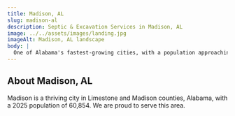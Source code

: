 ```yaml
---
title: Madison, AL
slug: madison-al
description: Septic & Excavation Services in Madison, AL
image: ../../assets/images/landing.jpg
imageAlt: Madison, AL landscape
body: |
  One of Alabama's fastest-growing cities, with a population approaching 65,000, Madison is a dynamic community known for its top-rated schools and high-tech job market linked to Redstone Arsenal. J.R. Outdoor Solutions serves this expansion, driven by developments like Town Madison and the new I-565 interchange, by providing professional Land Clearing & Grading and precise Excavation & Site Prep. We design and implement crucial Drainage Solutions tailored to the local mica-rich Madison series soils and active city stormwater management. We specialize in Septic Installation and efficient Septic Repair & Replacement. We create premium Outdoor Living Spaces, stylish Concrete Patios & Walkways, and robust Retaining Walls that reflect the quality and appeal of properties in this family-friendly community.
---
```


## About Madison, AL
Madison is a thriving city in Limestone and Madison counties, Alabama, with a 2025 population of 60,854. We are proud to serve this area.
